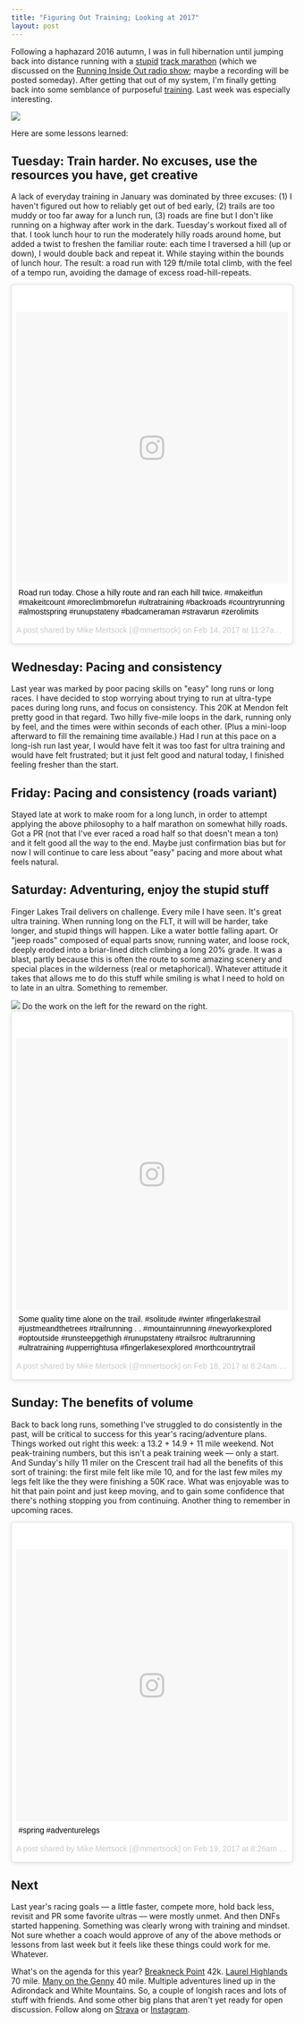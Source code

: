 ```yaml
---
title: "Figuring Out Training; Looking at 2017"
layout: post
---
```


Following a haphazard 2016 autumn, I was in full hibernation until jumping back into distance running with a [stupid][] [track marathon][] (which we discussed on the [Running Inside Out radio show][radio]; maybe a recording will be posted someday). After getting that out of my system, I'm finally getting back into some semblance of purposeful [training][]. Last week was especially interesting.

<div class="figure">
    <img src="{{ site.url }}/assets/feb2017log.png" srcset="{{ site.url }}/assets/feb2017log_2x.png 2x">
</div>

Here are some lessons learned:

## Tuesday: Train harder. No excuses, use the resources you have, get creative

A lack of everyday training in January was dominated by three excuses: (1) I haven't figured out how to reliably get out of bed early, (2) trails are too muddy or too far away for a lunch run, (3) roads are fine but I don't like running on a highway after work in the dark. Tuesday's workout fixed all of that. I took lunch hour to run the moderately hilly roads around home, but added a twist to freshen the familiar route: each time I traversed a hill (up or down), I would double back and repeat it. While staying within the bounds of lunch hour. The result: a road run with 129 ft/mile total climb, with the feel of a tempo run, avoiding the damage of excess road-hill-repeats.

<blockquote class="instagram-media" data-instgrm-captioned data-instgrm-version="7" style=" background:#FFF; border:0; border-radius:3px; box-shadow:0 0 1px 0 rgba(0,0,0,0.5),0 1px 10px 0 rgba(0,0,0,0.15); margin: 1px; max-width:658px; padding:0; width:99.375%; width:-webkit-calc(100% - 2px); width:calc(100% - 2px);"><div style="padding:8px;"> <div style=" background:#F8F8F8; line-height:0; margin-top:40px; padding:50.0% 0; text-align:center; width:100%;"> <div style=" background:url(data:image/png;base64,iVBORw0KGgoAAAANSUhEUgAAACwAAAAsCAMAAAApWqozAAAABGdBTUEAALGPC/xhBQAAAAFzUkdCAK7OHOkAAAAMUExURczMzPf399fX1+bm5mzY9AMAAADiSURBVDjLvZXbEsMgCES5/P8/t9FuRVCRmU73JWlzosgSIIZURCjo/ad+EQJJB4Hv8BFt+IDpQoCx1wjOSBFhh2XssxEIYn3ulI/6MNReE07UIWJEv8UEOWDS88LY97kqyTliJKKtuYBbruAyVh5wOHiXmpi5we58Ek028czwyuQdLKPG1Bkb4NnM+VeAnfHqn1k4+GPT6uGQcvu2h2OVuIf/gWUFyy8OWEpdyZSa3aVCqpVoVvzZZ2VTnn2wU8qzVjDDetO90GSy9mVLqtgYSy231MxrY6I2gGqjrTY0L8fxCxfCBbhWrsYYAAAAAElFTkSuQmCC); display:block; height:44px; margin:0 auto -44px; position:relative; top:-22px; width:44px;"></div></div> <p style=" margin:8px 0 0 0; padding:0 4px;"> <a href="https://www.instagram.com/p/BQgPOYIDASz/" style=" color:#000; font-family:Arial,sans-serif; font-size:14px; font-style:normal; font-weight:normal; line-height:17px; text-decoration:none; word-wrap:break-word;" target="_blank">Road run today. Chose a hilly route and ran each hill twice. #makeitfun #makeitcount #moreclimbmorefun #ultratraining #backroads #countryrunning #almostspring #runupstateny #badcameraman #stravarun #zerolimits</a></p> <p style=" color:#c9c8cd; font-family:Arial,sans-serif; font-size:14px; line-height:17px; margin-bottom:0; margin-top:8px; overflow:hidden; padding:8px 0 7px; text-align:center; text-overflow:ellipsis; white-space:nowrap;">A post shared by Mike Mertsock (@mmertsock) on <time style=" font-family:Arial,sans-serif; font-size:14px; line-height:17px;" datetime="2017-02-14T19:27:17+00:00">Feb 14, 2017 at 11:27am PST</time></p></div></blockquote>

## Wednesday: Pacing and consistency

Last year was marked by poor pacing skills on "easy" long runs or long races. I have decided to stop worrying about trying to run at ultra-type paces during long runs, and focus on consistency. This 20K at Mendon felt pretty good in that regard. Two hilly five-mile loops in the dark, running only by feel, and the times were within seconds of each other. (Plus a mini-loop afterward to fill the remaining time available.) Had I run at this pace on a long-ish run last year, I would have felt it was too fast for ultra training and would have felt frustrated; but it just felt good and natural today, I finished feeling fresher than the start.

## Friday: Pacing and consistency (roads variant)

Stayed late at work to make room for a long lunch, in order to attempt applying the 
above philosophy to a half marathon on somewhat hilly roads. Got a PR (not that I've ever raced a road half so that doesn't mean a ton) and it felt good all the way to the end. Maybe just confirmation bias but for now I will continue to care less about "easy" pacing and more about what feels natural.

## Saturday: Adventuring, enjoy the stupid stuff

Finger Lakes Trail delivers on challenge. Every mile I have seen. It's great ultra training. When running long on the FLT, it will will be harder, take longer, and stupid things will happen. Like a water bottle falling apart. Or "jeep roads" composed of equal parts snow, running water, and loose rock, deeply eroded into a briar-lined ditch climbing a long 20% grade. It was a blast, partly because this is often the route to some amazing scenery and special places in the wilderness (real or metaphorical). Whatever attitude it takes that allows me to do this stuff while smiling is what I need to hold on to late in an ultra. Something to remember.

<div class="figure">
    <a href="{{ site.url }}/assets/feb2017flt_2x.jpg"><img src="{{ site.url }}/assets/feb2017flt.jpg" srcset="{{ site.url }}/assets/feb2017flt_2x.jpg 2x"></a>
    Do the work on the left for the reward on the right.
</div>

<blockquote class="instagram-media" data-instgrm-captioned data-instgrm-version="7" style=" background:#FFF; border:0; border-radius:3px; box-shadow:0 0 1px 0 rgba(0,0,0,0.5),0 1px 10px 0 rgba(0,0,0,0.15); margin: 1px; max-width:658px; padding:0; width:99.375%; width:-webkit-calc(100% - 2px); width:calc(100% - 2px);"><div style="padding:8px;"> <div style=" background:#F8F8F8; line-height:0; margin-top:40px; padding:50.0% 0; text-align:center; width:100%;"> <div style=" background:url(data:image/png;base64,iVBORw0KGgoAAAANSUhEUgAAACwAAAAsCAMAAAApWqozAAAABGdBTUEAALGPC/xhBQAAAAFzUkdCAK7OHOkAAAAMUExURczMzPf399fX1+bm5mzY9AMAAADiSURBVDjLvZXbEsMgCES5/P8/t9FuRVCRmU73JWlzosgSIIZURCjo/ad+EQJJB4Hv8BFt+IDpQoCx1wjOSBFhh2XssxEIYn3ulI/6MNReE07UIWJEv8UEOWDS88LY97kqyTliJKKtuYBbruAyVh5wOHiXmpi5we58Ek028czwyuQdLKPG1Bkb4NnM+VeAnfHqn1k4+GPT6uGQcvu2h2OVuIf/gWUFyy8OWEpdyZSa3aVCqpVoVvzZZ2VTnn2wU8qzVjDDetO90GSy9mVLqtgYSy231MxrY6I2gGqjrTY0L8fxCxfCBbhWrsYYAAAAAElFTkSuQmCC); display:block; height:44px; margin:0 auto -44px; position:relative; top:-22px; width:44px;"></div></div> <p style=" margin:8px 0 0 0; padding:0 4px;"> <a href="https://www.instagram.com/p/BQqNfXWlUmD/" style=" color:#000; font-family:Arial,sans-serif; font-size:14px; font-style:normal; font-weight:normal; line-height:17px; text-decoration:none; word-wrap:break-word;" target="_blank">Some quality time alone on the trail. #solitude #winter #fingerlakestrail #justmeandthetrees #trailrunning . . #mountainrunning #newyorkexplored #optoutside #runsteepgethigh #runupstateny #trailsroc #ultrarunning #ultratraining #upperrightusa #fingerlakesexplored #northcountrytrail</a></p> <p style=" color:#c9c8cd; font-family:Arial,sans-serif; font-size:14px; line-height:17px; margin-bottom:0; margin-top:8px; overflow:hidden; padding:8px 0 7px; text-align:center; text-overflow:ellipsis; white-space:nowrap;">A post shared by Mike Mertsock (@mmertsock) on <time style=" font-family:Arial,sans-serif; font-size:14px; line-height:17px;" datetime="2017-02-18T16:24:32+00:00">Feb 18, 2017 at 8:24am PST</time></p></div></blockquote>

## Sunday: The benefits of volume

Back to back long runs, something I've struggled to do consistently in the past, will be critical to success for this year's racing/adventure plans. Things worked out right this week: a 13.2 + 14.9 + 11 mile weekend. Not peak-training numbers, but this isn't a peak training week — only a start. And Sunday's hilly 11 miler on the Crescent trail had all the benefits of this sort of training: the first mile felt like mile 10, and for the last few miles my legs felt like the they were finishing a 50K race. What was enjoyable was to hit that pain point and just keep moving, and to gain some confidence that there's nothing stopping you from continuing. Another thing to remember in upcoming races.

<blockquote class="instagram-media" data-instgrm-captioned data-instgrm-version="7" style=" background:#FFF; border:0; border-radius:3px; box-shadow:0 0 1px 0 rgba(0,0,0,0.5),0 1px 10px 0 rgba(0,0,0,0.15); margin: 1px; max-width:658px; padding:0; width:99.375%; width:-webkit-calc(100% - 2px); width:calc(100% - 2px);"><div style="padding:8px;"> <div style=" background:#F8F8F8; line-height:0; margin-top:40px; padding:50.0% 0; text-align:center; width:100%;"> <div style=" background:url(data:image/png;base64,iVBORw0KGgoAAAANSUhEUgAAACwAAAAsCAMAAAApWqozAAAABGdBTUEAALGPC/xhBQAAAAFzUkdCAK7OHOkAAAAMUExURczMzPf399fX1+bm5mzY9AMAAADiSURBVDjLvZXbEsMgCES5/P8/t9FuRVCRmU73JWlzosgSIIZURCjo/ad+EQJJB4Hv8BFt+IDpQoCx1wjOSBFhh2XssxEIYn3ulI/6MNReE07UIWJEv8UEOWDS88LY97kqyTliJKKtuYBbruAyVh5wOHiXmpi5we58Ek028czwyuQdLKPG1Bkb4NnM+VeAnfHqn1k4+GPT6uGQcvu2h2OVuIf/gWUFyy8OWEpdyZSa3aVCqpVoVvzZZ2VTnn2wU8qzVjDDetO90GSy9mVLqtgYSy231MxrY6I2gGqjrTY0L8fxCxfCBbhWrsYYAAAAAElFTkSuQmCC); display:block; height:44px; margin:0 auto -44px; position:relative; top:-22px; width:44px;"></div></div> <p style=" margin:8px 0 0 0; padding:0 4px;"> <a href="https://www.instagram.com/p/BQsyhsblTID/" style=" color:#000; font-family:Arial,sans-serif; font-size:14px; font-style:normal; font-weight:normal; line-height:17px; text-decoration:none; word-wrap:break-word;" target="_blank">#spring #adventurelegs</a></p> <p style=" color:#c9c8cd; font-family:Arial,sans-serif; font-size:14px; line-height:17px; margin-bottom:0; margin-top:8px; overflow:hidden; padding:8px 0 7px; text-align:center; text-overflow:ellipsis; white-space:nowrap;">A post shared by Mike Mertsock (@mmertsock) on <time style=" font-family:Arial,sans-serif; font-size:14px; line-height:17px;" datetime="2017-02-19T16:26:38+00:00">Feb 19, 2017 at 8:26am PST</time></p></div></blockquote> <script async defer src="//platform.instagram.com/en_US/embeds.js"></script>

## Next

Last year's racing goals — a little faster, compete more, hold back less, revisit and PR some favorite ultras — were mostly unmet. And then DNFs started happening. Something was clearly wrong with training and mindset. Not sure whether a coach would approve of any of the above methods or lessons from last week but it feels like these things could work for me. Whatever.

What's on the agenda for this year? [Breakneck Point][] 42k. [Laurel Highlands][] 70 mile. [Many on the Genny][] 40 mile. Multiple adventures lined up in the Adirondack and White Mountains. So, a couple of longish races and lots of stuff with friends. And some other big plans that aren't yet ready for open discussion. Follow along on [Strava][training] or [Instagram][].

[stupid]: https://www.strava.com/activities/839460309/overview
[track marathon]: https://www.instagram.com/p/BPhpJdvDMNH/
[radio]: http://www.runninginsideoutpodcast.com/radio-show/
[training]: https://www.strava.com/athletes/5818978/training/log
[Breakneck Point]: http://rednewtracing.com/BreakneckPoint
[Laurel Highlands]: http://www.laurelultra.com
[Many on the Genny]: https://manyonthegenny.com
[Instagram]: https://www.instagram.com/mmertsock/
